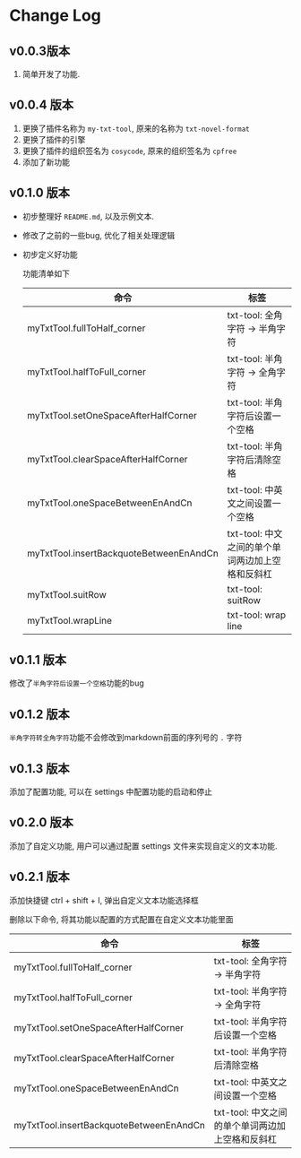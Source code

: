# Change Log

## v0.0.3版本

1. 简单开发了功能.

## v0.0.4 版本

1. 更换了插件名称为 `my-txt-tool`, 原来的名称为 `txt-novel-format`
2. 更换了插件的引擎
3. 更换了插件的组织签名为 `cosycode`, 原来的组织签名为 `cpfree`
4. 添加了新功能

## v0.1.0 版本

- 初步整理好 `README.md`, 以及示例文本.
- 修改了之前的一些bug, 优化了相关处理逻辑
- 初步定义好功能

   功能清单如下

   | 命令                                    | 标签                                             |
   | --------------------------------------- | ------------------------------------------------ |
   | myTxtTool.fullToHalf_corner             | txt-tool: 全角字符 -> 半角字符                   |
   | myTxtTool.halfToFull_corner             | txt-tool: 半角字符 -> 全角字符                   |
   | myTxtTool.setOneSpaceAfterHalfCorner    | txt-tool: 半角字符后设置一个空格                 |
   | myTxtTool.clearSpaceAfterHalfCorner     | txt-tool: 半角字符后清除空格                     |
   | myTxtTool.oneSpaceBetweenEnAndCn        | txt-tool: 中英文之间设置一个空格                 |
   | myTxtTool.insertBackquoteBetweenEnAndCn | txt-tool: 中文之间的单个单词两边加上空格和反斜杠 |
   | myTxtTool.suitRow                       | txt-tool: suitRow                                |
   | myTxtTool.wrapLine                      | txt-tool: wrap line                              |

## v0.1.1 版本

修改了`半角字符后设置一个空格`功能的bug

## v0.1.2 版本

`半角字符转全角字符`功能不会修改到markdown前面的序列号的 `.` 字符

## v0.1.3 版本

添加了配置功能, 可以在 settings 中配置功能的启动和停止

## v0.2.0 版本

添加了自定义功能, 用户可以通过配置 settings 文件来实现自定义的文本功能.

## v0.2.1 版本

添加快捷键 ctrl + shift + I, 弹出自定义文本功能选择框

删除以下命令, 将其功能以配置的方式配置在自定义文本功能里面

   | 命令                                    | 标签                                             |
   | --------------------------------------- | ------------------------------------------------ |
   | myTxtTool.fullToHalf_corner             | txt-tool: 全角字符 -> 半角字符                   |
   | myTxtTool.halfToFull_corner             | txt-tool: 半角字符 -> 全角字符                   |
   | myTxtTool.setOneSpaceAfterHalfCorner    | txt-tool: 半角字符后设置一个空格                 |
   | myTxtTool.clearSpaceAfterHalfCorner     | txt-tool: 半角字符后清除空格                     |
   | myTxtTool.oneSpaceBetweenEnAndCn        | txt-tool: 中英文之间设置一个空格                 |
   | myTxtTool.insertBackquoteBetweenEnAndCn | txt-tool: 中文之间的单个单词两边加上空格和反斜杠 |